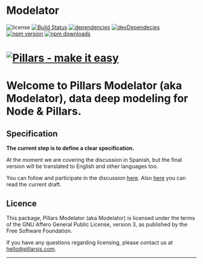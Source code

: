# Modelator

![license](https://img.shields.io/github/license/pillarsjs/modelator.svg)
[![Build Status](https://img.shields.io/travis/pillarsjs/modelator/master.svg)](https://travis-ci.org/pillarsjs/modelator)
[![dependencies](https://img.shields.io/david/pillarsjs/modelator.svg)](https://david-dm.org/pillarsjs/modelator)
[![devDependecies](https://img.shields.io/david/dev/pillarsjs/modelator.svg)](https://david-dm.org/pillarsjs/modelator?type=dev)
[![npm version](https://img.shields.io/npm/v/modelator.svg)](https://www.npmjs.com/package/modelator)
[![npm downloads](https://img.shields.io/npm/dm/modelator.svg)](https://www.npmjs.com/package/modelator)

# [![Pillars - make it easy ](http://pillarsjs.com/img/pillars.png)](http://pillarsjs.com/)

# Welcome to **Pillars Modelator (aka Modelator)**, data deep modeling for Node & Pillars.

## Specification

**The current step is to define a clear specification.**

At the moment we are covering the discussion in Spanish, but the final version will be translated to English and other languages too.

You can follow and participate in the discussion [here](https://github.com/pillarsjs/modelator/labels/specification). Also [here](specification/README.md) you can read the current draft.


## Licence

This package, Pillars Modelator (aka Modelator) is licensed under the
terms of the GNU Affero General Public License, version 3, as published
by the Free Software Foundation.

If you have any questions regarding licensing, please contact us at
hello@pillarsjs.com.

---
